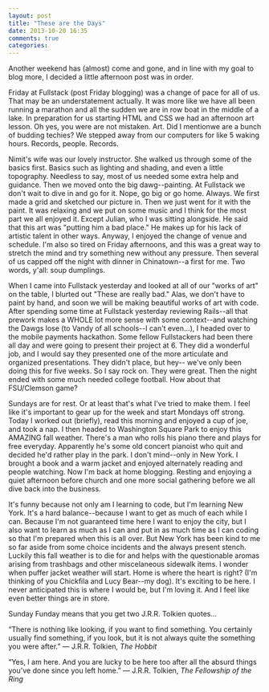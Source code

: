 ```yaml
---
layout: post
title: "These are the Days"
date: 2013-10-20 16:35
comments: true
categories:
---
```


Another weekend has (almost) come and gone, and in line with my goal to blog more, I decided a little afternoon post was in order.

Friday at Fullstack (post Friday blogging) was a change of pace for all of us. That may be an understatement actually. It was more like we have all been running a marathon and all the sudden we are in row boat in the middle of a lake. In preparation for us starting HTML and CSS we had an afternoon art lesson. Oh yes, you were are not mistaken. Art. Did I mentionwe are a bunch of budding techies? We stepped away from our computers for like 5 waking hours. Records, people. Records.

Nimit's wife was our lovely instructor. She walked us through some of the basics first. Basics such as lighting and shading, and even a little topography. Needless to say, most of us needed some extra help and guidance. Then we moved onto the big dawg--painting. At Fullstack we don't wait to dive in and go for it. Nope, go big or go home. Always. We first made a grid and sketched our picture in. Then we just went for it with the paint. It was relaxing and we put on some music and I think for the most part we all enjoyed it. Except Julian, who I was sitting alongside. He said that this art was "putting him a bad place." He makes up for his lack of artistic talent in other ways. Anyway, I enjoyed the change of venue and schedule. I'm also so tired on Friday afternoons, and this was a great way to stretch the mind and try something new without any pressure. Then several of us capped off the night with dinner in Chinatown--a first for me. Two words, y'all: soup dumplings.

When I came into Fullstack yesterday and looked at all of our "works of art" on the table, I blurted out "These are really bad." Alas, we don't have to paint by hand, and soon we will be making beautiful works of art with code. After spending some time at Fullstack yesterday reviewing Rails--all that prework makes a WHOLE lot more sense with some context--and watching the Dawgs lose (to Vandy of all schools--I can't even...), I headed over to the mobile payments hackathon. Some fellow Fullstackers had been there all day and were going to present their project at 6. They did a wonderful job, and I would say they presented one of the more articulate and organized presentations. They didn't place, but hey-- we've only been doing this for five weeks. So I say rock on. They were great. Then the night ended with some much needed college football. How about that FSU/Clemson game?

Sundays are for rest. Or at least that's what I've tried to make them. I feel like it's important to gear up for the week and start Mondays off strong. Today I worked out (briefly), read this morning and enjoyed a cup of joe, and took a nap. I then headed to Washington Square Park to enjoy this AMAZING fall weather. There's a man who rolls his piano there and plays for free everyday. Apparently he's some old concert pianoist who quit and decided he'd rather play in the park. I don't mind--only in New York. I brought a book and a warm jacket and enjoyed alternately reading and people watching. Now I'm back at home blogging. Resting and enjoying a quiet afternoon before church and one more social gathering before we all dive back into the business.


It's funny because not only am I learning to code, but I'm learning New York. It's a hard balance--because I want to get as much of each while I can. Because I'm not guaranteed time here I want to enjoy the city, but I also want to learn as much as I can and put in as much time as I can coding so that I'm prepared when this is all over. But New York has been kind to me so far aside from some choice incidents and the always present stench.  Luckily this fall weather is to die for and helps with the questionable aromas arising from trashbags and other miscelaneous sidewalk items. I wonder when puffer jacket weather will start. Home is where the heart is right? (I'm thinking of you Chickfila and Lucy Bear--my dog). It's exciting to be here. I never anticipated this is where I would be, but I'm loving it. And I feel like even better things are in store.


Sunday Funday means that you get two J.R.R. Tolkien quotes...


“There is nothing like looking, if you want to find something. You certainly usually find something, if you look, but it is not always quite the something you were after.”
― J.R.R. Tolkien, *The Hobbit*


“Yes, I am here. And you are lucky to be here too after all the absurd things you've done since you left home.”
― J.R.R. Tolkien, *The Fellowship of the Ring*


